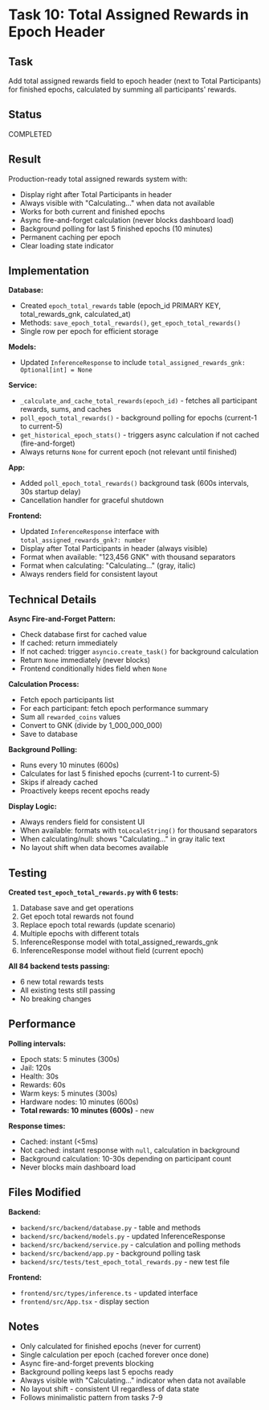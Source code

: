 # Task 10: Total Assigned Rewards in Epoch Header

## Task
Add total assigned rewards field to epoch header (next to Total Participants) for finished epochs, calculated by summing all participants' rewards.

## Status
COMPLETED

## Result
Production-ready total assigned rewards system with:
- Display right after Total Participants in header
- Always visible with "Calculating..." when data not available
- Works for both current and finished epochs
- Async fire-and-forget calculation (never blocks dashboard load)
- Background polling for last 5 finished epochs (10 minutes)
- Permanent caching per epoch
- Clear loading state indicator

## Implementation

**Database:**
- Created `epoch_total_rewards` table (epoch_id PRIMARY KEY, total_rewards_gnk, calculated_at)
- Methods: `save_epoch_total_rewards()`, `get_epoch_total_rewards()`
- Single row per epoch for efficient storage

**Models:**
- Updated `InferenceResponse` to include `total_assigned_rewards_gnk: Optional[int] = None`

**Service:**
- `_calculate_and_cache_total_rewards(epoch_id)` - fetches all participant rewards, sums, and caches
- `poll_epoch_total_rewards()` - background polling for epochs (current-1 to current-5)
- `get_historical_epoch_stats()` - triggers async calculation if not cached (fire-and-forget)
- Always returns `None` for current epoch (not relevant until finished)

**App:**
- Added `poll_epoch_total_rewards()` background task (600s intervals, 30s startup delay)
- Cancellation handler for graceful shutdown

**Frontend:**
- Updated `InferenceResponse` interface with `total_assigned_rewards_gnk?: number`
- Display after Total Participants in header (always visible)
- Format when available: "123,456 GNK" with thousand separators
- Format when calculating: "Calculating..." (gray, italic)
- Always renders field for consistent layout

## Technical Details

**Async Fire-and-Forget Pattern:**
- Check database first for cached value
- If cached: return immediately
- If not cached: trigger `asyncio.create_task()` for background calculation
- Return `None` immediately (never blocks)
- Frontend conditionally hides field when `None`

**Calculation Process:**
- Fetch epoch participants list
- For each participant: fetch epoch performance summary
- Sum all `rewarded_coins` values
- Convert to GNK (divide by 1_000_000_000)
- Save to database

**Background Polling:**
- Runs every 10 minutes (600s)
- Calculates for last 5 finished epochs (current-1 to current-5)
- Skips if already cached
- Proactively keeps recent epochs ready

**Display Logic:**
- Always renders field for consistent UI
- When available: formats with `toLocaleString()` for thousand separators
- When calculating/null: shows "Calculating..." in gray italic text
- No layout shift when data becomes available

## Testing

**Created `test_epoch_total_rewards.py` with 6 tests:**
1. Database save and get operations
2. Get epoch total rewards not found
3. Replace epoch total rewards (update scenario)
4. Multiple epochs with different totals
5. InferenceResponse model with total_assigned_rewards_gnk
6. InferenceResponse model without field (current epoch)

**All 84 backend tests passing:**
- 6 new total rewards tests
- All existing tests still passing
- No breaking changes

## Performance

**Polling intervals:**
- Epoch stats: 5 minutes (300s)
- Jail: 120s
- Health: 30s
- Rewards: 60s
- Warm keys: 5 minutes (300s)
- Hardware nodes: 10 minutes (600s)
- **Total rewards: 10 minutes (600s)** - new

**Response times:**
- Cached: instant (<5ms)
- Not cached: instant response with `null`, calculation in background
- Background calculation: 10-30s depending on participant count
- Never blocks main dashboard load

## Files Modified

**Backend:**
- `backend/src/backend/database.py` - table and methods
- `backend/src/backend/models.py` - updated InferenceResponse
- `backend/src/backend/service.py` - calculation and polling methods
- `backend/src/backend/app.py` - background polling task
- `backend/src/tests/test_epoch_total_rewards.py` - new test file

**Frontend:**
- `frontend/src/types/inference.ts` - updated interface
- `frontend/src/App.tsx` - display section

## Notes

- Only calculated for finished epochs (never for current)
- Single calculation per epoch (cached forever once done)
- Async fire-and-forget prevents blocking
- Background polling keeps last 5 epochs ready
- Always visible with "Calculating..." indicator when data not available
- No layout shift - consistent UI regardless of data state
- Follows minimalistic pattern from tasks 7-9

